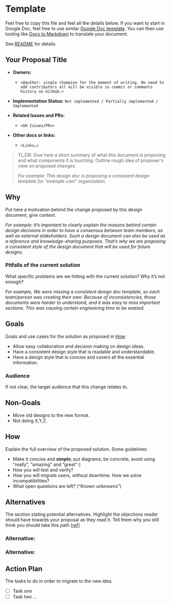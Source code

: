 # Template

Feel free to copy this file and feel all the details below. If you want to start in Google Doc, feel free to use similar [Google Doc template](https://docs.google.com/document/d/1zeElxolajNyGUB8J6aDXwxngHynh4iOuEzy3ylLc72U/edit#). You can then use tooling like [Docs to Markdown](https://workspace.google.com/marketplace/app/docs_to_markdown/700168918607) to translate your document.

See [README](README.md) for details.

## Your Proposal Title

* **Owners:**
  * `<@author: single champion for the moment of writing. No need to add contributors all will be visible in commit or comments history on GitHub.>`

* **Implementation Status:** `Not implemented / Partially implemented / Implemented`

* **Related Issues and PRs:**
  * `<GH Issues/PRs>`

* **Other docs or links:**
  * `<Links…>`

> TL;DR: Give here a short summary of what this document is proposing and what components it is touching. Outline rough idea of proposer's view on proposed changes.
>
> *For example: This design doc is proposing a consistent design template for “example.com” organization.*

## Why

Put here a motivation behind the change proposed by this design document, give context.

*For example: It’s important to clearly explain the reasons behind certain design decisions in order to have a consensus between team members, as well as external stakeholders. Such a design document can also be used as a reference and knowledge-sharing purposes. That’s why we are proposing a consistent style of the design document that will be used for future designs.*

### Pitfalls of the current solution

What specific problems are we hitting with the current solution? Why it’s not enough?

*For example, We were missing a consistent design doc template, so each team/person was creating their own. Because of inconsistencies, those documents were harder to understand, and it was easy to miss important sections. This was causing certain engineering time to be wasted.*

## Goals

Goals and use cases for the solution as proposed in [How](#how):

* Allow easy collaboration and decision making on design ideas.
* Have a consistent design style that is readable and understandable.
* Have a design style that is concise and covers all the essential information.

### Audience

If not clear, the target audience that this change relates to.

## Non-Goals

* Move old designs to the new format.
* Not doing X,Y,Z.

## How

Explain the full overview of the proposed solution. Some guidelines:

* Make it concise and **simple**; put diagrams; be concrete, avoid using “really”, “amazing” and “great” (:
* How you will test and verify?
* How you will migrate users, without downtime. How we solve incompatibilities?
* What open questions are left? (“Known unknowns”)

## Alternatives

The section stating potential alternatives. Highlight the objections reader should have towards your proposal as they read it. Tell them why you still think you should take this path [[ref](https://twitter.com/whereistanya/status/1353853753439490049)]

### Alternative: <another way of solving this>

### Alternative: <yet another way>

## Action Plan

The tasks to do in order to migrate to the new idea.

* [ ] Task one <GH issue>
* [ ] Task two <GH issue> ...
